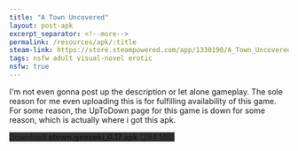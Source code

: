 ```yaml
---
title: "A Town Uncovered"
layout: post-apk
excerpt_separator: <!--more-->
permalink: /resources/apk/:title
steam-link: https://store.steampowered.com/app/1330190/A_Town_Uncovered/
tags: nsfw adult visual-novel erotic
nsfw: true
---
```


I'm not even gonna post up the description or let alone gameplay. The sole reason for me even uploading this is for fulfilling availability of this game. For some reason, the UpToDown page for this game is down for some reason, which is actually where i got this apk.

<div class="text-center">
    <a class="btn btn-dark btn-block w-100" onclick='apk("atown.geeseki_0.17.apk")' target="_blank" style="text-decoration: none; background-color: #333;"> Download <b>atown.geeseki_0.17.apk</b> (284 MB)</a>
</div>
